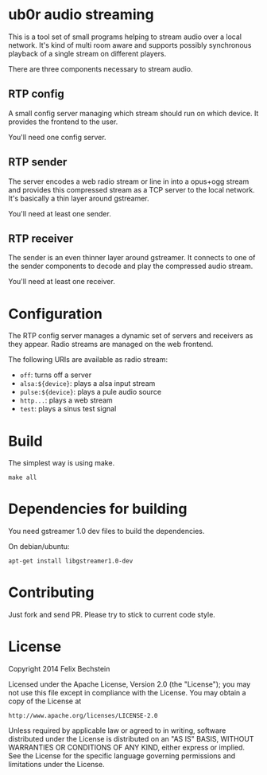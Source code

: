 # ub0r audio streaming

This is a tool set of small programs helping to stream audio over a local network.
It's kind of multi room aware and supports possibly synchronous playback of a single stream on different players.

There are three components necessary to stream audio.

## RTP config

A small config server managing which stream should run on which device.
It provides the frontend to the user.

You'll need one config server.

## RTP sender

The server encodes a web radio stream or line in into a opus+ogg stream and provides this compressed stream as a TCP server to the local network.
It's basically a thin layer around gstreamer.

You'll need at least one sender.

## RTP receiver

The sender is an even thinner layer around gstreamer.
It connects to one of the sender components to decode and play the compressed audio stream.

You'll need at least one receiver.

# Configuration

The RTP config server manages a dynamic set of servers and receivers as they appear.
Radio streams are managed on the web frontend.

The following URIs are available as radio stream:

* `off`: turns off a server
* `alsa:${device}`: plays a alsa input stream
* `pulse:${device}`: plays a pule audio source
* `http...`: plays a web stream
* `test`: plays a sinus test signal

# Build

The simplest way is using make.

    make all

# Dependencies for building

You need gstreamer 1.0 dev files to build the dependencies.

On debian/ubuntu:

    apt-get install libgstreamer1.0-dev

# Contributing

Just fork and send PR.
Please try to stick to current code style.

# License

Copyright 2014 Felix Bechstein

Licensed under the Apache License, Version 2.0 (the "License");
you may not use this file except in compliance with the License.
You may obtain a copy of the License at

    http://www.apache.org/licenses/LICENSE-2.0

Unless required by applicable law or agreed to in writing, software
distributed under the License is distributed on an "AS IS" BASIS,
WITHOUT WARRANTIES OR CONDITIONS OF ANY KIND, either express or implied.
See the License for the specific language governing permissions and
limitations under the License.
